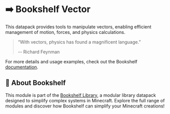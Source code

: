 # ➡️ Bookshelf Vector

This datapack provides tools to manipulate vectors, enabling efficient management of motion, forces, and physics calculations.

> “With vectors, physics has found a magnificent language.”
>
> -- Richard Feynman

For more details and usage examples, check out the Bookshelf [documentation](https://docs.mcbookshelf.dev/en/latest/modules/vector.html).


## 📖 About Bookshelf

This module is part of the [Bookshelf Library](https://docs.mcbookshelf.dev/en/latest/index.html), a modular library datapack designed to simplify complex systems in Minecraft. Explore the full range of modules and discover how Bookshelf can simplify your Minecraft creations!
